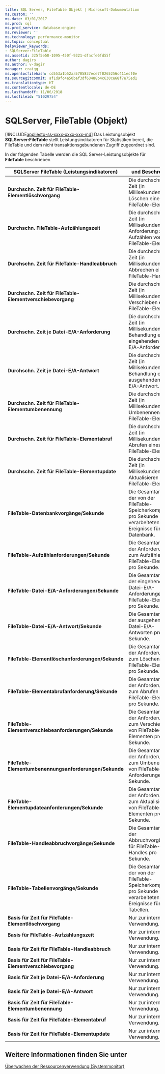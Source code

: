 ```yaml
---
title: SQL Server, FileTable Objekt | Microsoft-Dokumentation
ms.custom: ''
ms.date: 03/01/2017
ms.prod: sql
ms.prod_service: database-engine
ms.reviewer: ''
ms.technology: performance-monitor
ms.topic: conceptual
helpviewer_keywords:
- SQLServer:FileTable
ms.assetid: 325f5e58-1095-450f-9321-dfacfe6fd55f
author: dagiro
ms.author: v-dagir
manager: craigg
ms.openlocfilehash: cd553a1b52aa5705837ece7f0265256c411edf0e
ms.sourcegitcommit: af1d9fc4a50baf3df60488b4c630ce68f7e75ed1
ms.translationtype: HT
ms.contentlocale: de-DE
ms.lasthandoff: 11/06/2018
ms.locfileid: "51029754"
---
```

# <a name="sql-server-filetable-object"></a>SQLServer, FileTable (Objekt)
[!INCLUDE[appliesto-ss-xxxx-xxxx-xxx-md](../../includes/appliesto-ss-xxxx-xxxx-xxx-md.md)]
Das Leistungsobjekt **SQLServer:FileTable** stellt Leistungsindikatoren für Statistiken bereit, die FileTable und dem nicht transaktionsgebundenen Zugriff zugeordnet sind.

In der folgenden Tabelle werden die SQL Server-Leistungsobjekte für **FileTable** beschrieben.

|**SQLServer FileTable (Leistungsindikatoren)**|und Beschreibung|  
|-------------|-----------------|  
|**Durchschn. Zeit für FileTable-Elementlöschvorgang**|Die durchschnittliche Zeit (in Millisekunden) zum Löschen eines FileTable-Elements.|
|**Durchschn. FileTable-Aufzählungszeit**|Die durchschnittliche Zeit (in Millisekunden) einer Anforderung zum Aufzählen von FileTable-Elementen.|
|**Durchschn. Zeit für FileTable-Handleabbruch**|Die durchschnittliche Zeit (in Millisekunden) zum Abbrechen eines FileTable-Handles.|
|**Durchschn. Zeit für FileTable-Elementverschiebevorgang**|Die durchschnittliche Zeit (in Millisekunden) zum Verschieben eines FileTable-Elements.|
|**Durchschn. Zeit je Datei-E/A-Anforderung**|Die durchschnittliche Zeit (in Millisekunden) zur Behandlung einer eingehenden Datei-E/A-Anforderung.|
|**Durchschn. Zeit je Datei-E/A-Antwort**|Die durchschnittliche Zeit (in Millisekunden) zur Behandlung einer ausgehenden Datei-E/A-Antwort.|
|**Durchschn. Zeit für FileTable-Elementumbenennung**|Die durchschnittliche Zeit (in Millisekunden) zum Umbenennen eines FileTable-Elements.|
|**Durchschn. Zeit für FileTable-Elementabruf**|Die durchschnittliche Zeit (in Millisekunden) zum Abrufen eines FileTable-Elements.|
|**Durchschn. Zeit für FileTable-Elementupdate**|Die durchschnittliche Zeit (in Millisekunden) zum Aktualisieren eines FileTable-Elements.|
|**FileTable-Datenbankvorgänge/Sekunde**|Die Gesamtanzahl der von der FileTable-Speicherkomponente pro Sekunde verarbeiteten Ereignisse für die Datenbank.|
|**FileTable-Aufzählanforderungen/Sekunde**|Die Gesamtanzahl der Anforderungen zum Aufzählen von FileTable-Elementen pro Sekunde.|
|**FileTable-Datei-E/A-Anforderungen/Sekunde**|Die Gesamtanzahl der eingehenden Datei-E/A-Anforderungen für FileTable-Elemente pro Sekunde.|
|**FileTable-Datei-E/A-Antwort/Sekunde**|Die Gesamtanzahl der ausgehenden Datei-E/A-Antworten pro Sekunde.|
|**FileTable-Elementlöschanforderungen/Sekunde**|Die Gesamtanzahl der Anforderungen zum Löschen von FileTable-Elementen pro Sekunde.|
|**FileTable-Elementabrufanforderung/Sekunde**|Die Gesamtanzahl der Anforderungen zum Abrufen von FileTable-Elementen pro Sekunde.|
|**FileTable-Elementverschiebeanforderungen/Sekunde**|Die Gesamtanzahl der Anforderungen zum Verschieben von FileTable-Elementen pro Sekunde.|
|**FileTable-Elementumbenennungsanforderungen/Sekunde**|Die Gesamtanzahl der Anforderungen zum Umbenennen von FileTable-Anforderungen pro Sekunde.|
|**FileTable-Elementupdateanforderungen/Sekunde**|Die Gesamtanzahl der Anforderungen zum Aktualisieren von FileTable-Elementen pro Sekunde.|
|**FileTable-Handleabbruchvorgänge/Sekunde**|Die Gesamtanzahl der Abbruchvorgänge für FileTable-Handles pro Sekunde.|
|**FileTable-Tabellenvorgänge/Sekunde**|Die Gesamtanzahl der von der FileTable-Speicherkomponente pro Sekunde verarbeiteten Ereignisse für Tabellen.|
|**Basis für Zeit für FileTable-Elementlöschvorgang**|Nur zur internen Verwendung.|
|**Basis für FileTable-Aufzählungszeit**|Nur zur internen Verwendung.|
|**Basis für Zeit für FileTable-Handleabbruch**|Nur zur internen Verwendung.|
|**Basis für Zeit für FileTable-Elementverschiebevorgang**|Nur zur internen Verwendung.|
|**Basis für Zeit je Datei-E/A-Anforderung**|Nur zur internen Verwendung.|
|**Basis für Zeit je Datei-E/A-Antwort**|Nur zur internen Verwendung.|
|**Basis für Zeit für FileTable-Elementumbenennung**|Nur zur internen Verwendung.|
|**Basis für Zeit für FileTable-Elementabruf**|Nur zur internen Verwendung.|
|**Basis für Zeit für FileTable-Elementupdate**|Nur zur internen Verwendung.| 
 
## <a name="see-also"></a>Weitere Informationen finden Sie unter  
[Überwachen der Ressourcenverwendung (Systemmonitor)](../../relational-databases/performance-monitor/monitor-resource-usage-system-monitor.md)

